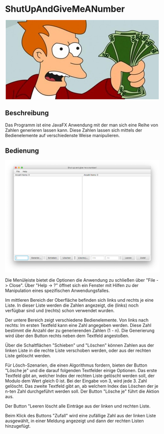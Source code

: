 # ShutUpAndGiveMeANumber
<center>
  
![](https://github.com/CTeipen/ShutUpAndGiveMeANumber/blob/master/images/shutup.jpg)

</center>

## Beschreibung
Das Programm ist eine JavaFX Anwendung mit der man sich eine Reihe von Zahlen generieren lassen kann.
Diese Zahlen lassen sich mittels der Bedienelemente auf verschiedenste Weise manipulieren.

## Bedienung
<center>
  
![Die Oberfläche der Anwendung](https://github.com/CTeipen/ShutUpAndGiveMeANumber/blob/master/images/interface.png)

</center>
Die Menüleiste bietet die Optionen die Anwendung zu schließen über "File -> Close".
Über "Help -> ?" öffnet sich ein Fenster mit Hilfen zu der Manipulation eines spezifischen Anwendungsfalles.


Im mittleren Bereich der Oberfläche befinden sich links und rechts je eine Liste. In dieser Liste werden die Zahlen angezeigt, die (links) noch verfügbar sind und (rechts) schon verwendet wurden.


Der untere Bereich zeigt verschiedene Bedienelemente. Von links nach rechts:
Im ersten Textfeld kann eine Zahl angegeben werden. Diese Zahl bestimmt die Anzahl der zu generierenden Zahlen (1 - n).
Die Generierung wird über den Button rechts neben dem Textfeld angestoßen.

Über die Schaltflächen "Schieben" und "Löschen" können Zahlen aus der linken Liste in die rechte Liste verschoben werden, oder aus der rechten Liste gelöscht werden.

Für Lösch-Szenarien, die einen Algorithmus fordern, bieten der Button "Lösche je" und die darauf folgenden Textfelder einige Optionen. Das erste Textfeld gibt an, welcher Index der rechten Liste gelöscht werden soll, der Modulo dem Wert gleich 0 ist. Bei der Eingabe von 3, wird jede 3. Zahl gelöscht.
Das zweite Textfeld gibt an, ab welchem Index das Löschen der je n-ten Zahl durchgeführt werden soll.
Der Button "Lösche je" führt die Aktion aus.

Der Button "Leeren löscht alle Einträge aus der linken und rechten Liste.

Beim Klick des Buttons "Zufall" wird eine zufällige Zahl aus der linken Liste ausgewählt, in einer Meldung angezeigt und dann der rechten Listen hinzugefügt.
